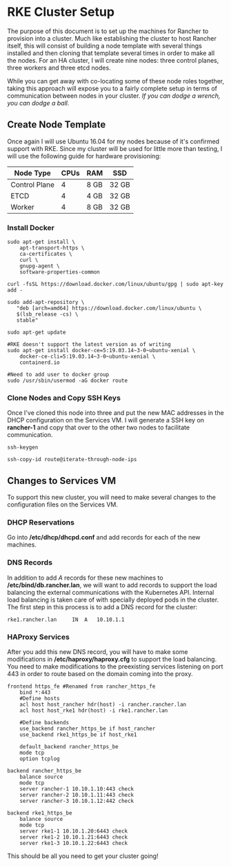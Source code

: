 # RKE Cluster Setup

The purpose of this document is to set up the machines for Rancher to provision into a cluster. Much like establishing the cluster to host Rancher itself, this will consist of building a node template with several things installed and then cloning that template several times in order to make all the nodes. For an HA cluster, I will create nine nodes: three control planes, three workers and three etcd nodes. 

While you can get away with co-locating some of these node roles together, taking this approach will expose you to a fairly complete setup in terms of communication between nodes in your cluster. *If you can dodge a wrench, you can dodge a ball.*

## Create Node Template

Once again I will use Ubuntu 16.04 for my nodes because of it's confirmed support with RKE. Since my cluster will be used for little more than testing, I will use the following guide for hardware provisioning:

| Node Type | CPUs | RAM | SSD |
|-----------|------|-----|-----|
| Control Plane | 4 | 8 GB | 32 GB |
| ETCD | 4 | 4 GB | 32 GB |
| Worker | 4 | 8 GB | 32 GB |

### Install Docker
```{bash}
sudo apt-get install \
    apt-transport-https \
    ca-certificates \
    curl \
    gnupg-agent \
    software-properties-common

curl -fsSL https://download.docker.com/linux/ubuntu/gpg | sudo apt-key add -

sudo add-apt-repository \
   "deb [arch=amd64] https://download.docker.com/linux/ubuntu \
   $(lsb_release -cs) \
   stable"
   
sudo apt-get update

#RKE doesn't support the latest version as of writing
sudo apt-get install docker-ce=5:19.03.14~3-0~ubuntu-xenial \
    docker-ce-cli=5:19.03.14~3-0~ubuntu-xenial \
    containerd.io

#Need to add user to docker group
sudo /usr/sbin/usermod -aG docker route
```

### Clone Nodes and Copy SSH Keys

Once I've cloned this node into three and put the new MAC addresses in the DHCP configuration on the Services VM. I will generate a SSH key on **rancher-1** and
copy that over to the other two nodes to facilitate communication.

```{bash}
ssh-keygen

ssh-copy-id route@iterate-through-node-ips
```

## Changes to Services VM

To support this new cluster, you will need to make several changes to the configuration files on the Services VM.

### DHCP Reservations

Go into **/etc/dhcp/dhcpd.conf** and add records for each of the new machines.

### DNS Records

In addition to add *A* records for these new machines to **/etc/bind/db.rancher.lan**, we will want to add records to support the load balancing the external communications with the Kubernetes API. Internal load balancing is taken care of with specially deployed pods in the cluster. The first step in this process is to add a DNS record for the cluster:

```{bash}
rke1.rancher.lan     IN  A   10.10.1.1
```

### HAProxy Services

After you add this new DNS record, you will have to make some modifications in **/etc/haproxy/haproxy.cfg** to support the load balancing. You need to make modifications to the preexisting services listening on port 443 in order to route based on the domain coming into the proxy.

```{bash}
frontend https_fe #Renamed from rancher_https_fe
    bind *:443
    #Define hosts
    acl host host_rancher hdr(host) -i rancher.rancher.lan
    acl host host_rke1 hdr(host) -i rke1.rancher.lan
    
    #Define backends
    use_backend rancher_https_be if host_rancher
    use_backend rke1_https_be if host_rke1
    
    default_backend rancher_https_be
    mode tcp
    option tcplog
    
backend rancher_https_be
    balance source
    mode tcp
    server rancher-1 10.10.1.10:443 check
    server rancher-2 10.10.1.11:443 check
    server rancher-3 10.10.1.12:442 check

backend rke1_https_be
    balance source
    mode tcp
    server rke1-1 10.10.1.20:6443 check
    server rke1-2 10.10.1.21:6443 check
    server rke1-3 10.10.1.22:6443 check
```

This should be all you need to get your cluster going!
